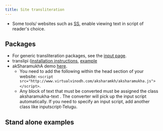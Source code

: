 ```yaml
---
title: Site transliteration
---
```


- Some tools/ websites such as [SS](http://stotrasamhita.net/wiki/Main_Page), enable viewing text in script of reader's choice.

## Packages
- For generic transliteration packages, see the [input page](../../input/).
- translipi ([installation instructions](https://github.com/srikanthsubra/translipi), [example](http://stotrasamhita.net/wiki/Aditya_Hrdayam)
- akSharamukhA demo [here]().
  - You need to add the following within the head section of your website: `<script src="http://www.virtualvinodh.com/aksharamkh/aksharamukha.js"></script>`.
  - Any block of text that must be converted must be assigned the class aksharamukha-text . The converter will pick up the input script automatically. If you need to specify an input script, add another class like inputscript-Telugu.

## Stand alone examples
